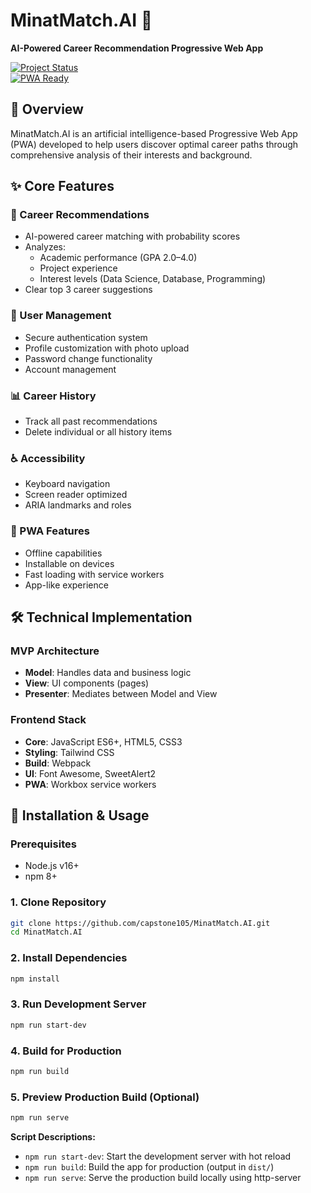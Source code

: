 # MinatMatch.AI 🚀  
**AI-Powered Career Recommendation Progressive Web App**

[![Project Status](https://img.shields.io/badge/status-complete-brightgreen)](https://minat-match-ai.vercel.app)  
[![PWA Ready](https://img.shields.io/badge/PWA-optimized-blue)](https://web.dev/progressive-web-apps/)  

## 🌟 Overview
MinatMatch.AI is an artificial intelligence-based Progressive Web App (PWA) developed to help users discover optimal career paths through comprehensive analysis of their interests and background.

## ✨ Core Features

### 🎯 Career Recommendations
- AI-powered career matching with probability scores
- Analyzes:
  - Academic performance (GPA 2.0–4.0)
  - Project experience
  - Interest levels (Data Science, Database, Programming)
- Clear top 3 career suggestions

### 👤 User Management
- Secure authentication system
- Profile customization with photo upload
- Password change functionality
- Account management

### 📊 Career History
- Track all past recommendations
- Delete individual or all history items

### ♿ Accessibility
- Keyboard navigation
- Screen reader optimized
- ARIA landmarks and roles

### 📱 PWA Features
- Offline capabilities
- Installable on devices
- Fast loading with service workers
- App-like experience

## 🛠 Technical Implementation

### MVP Architecture
- **Model**: Handles data and business logic
- **View**: UI components (pages)
- **Presenter**: Mediates between Model and View

### Frontend Stack
- **Core**: JavaScript ES6+, HTML5, CSS3
- **Styling**: Tailwind CSS
- **Build**: Webpack
- **UI**: Font Awesome, SweetAlert2
- **PWA**: Workbox service workers

## 🚀 Installation & Usage

### Prerequisites
- Node.js v16+
- npm 8+

### 1. Clone Repository
```bash
git clone https://github.com/capstone105/MinatMatch.AI.git
cd MinatMatch.AI
```

### 2. Install Dependencies
```bash
npm install
```

### 3. Run Development Server
```bash
npm run start-dev
```

### 4. Build for Production
```bash
npm run build
```

### 5. Preview Production Build (Optional)
```bash
npm run serve
```

**Script Descriptions:**
- `npm run start-dev`: Start the development server with hot reload
- `npm run build`: Build the app for production (output in `dist/`)
- `npm run serve`: Serve the production build locally using http-server